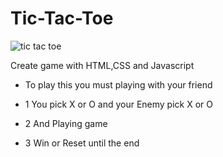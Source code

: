 # Tic-Tac-Toe

![tic tac toe](https://user-images.githubusercontent.com/99287563/180302507-9dbb8acb-a046-4ec4-842c-a0f8eb53952a.png)

Create game with HTML,CSS and Javascript

- To play this you must playing with your friend

- 1 You pick X or O and your Enemy pick X or O
- 2 And Playing game 
- 3 Win or Reset until the end
